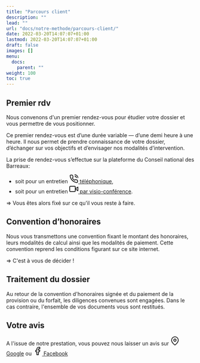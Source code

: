 ```yaml
---
title: "Parcours client"
description: ""
lead: ""
url: "docs/notre-methode/parcours-client/"
date: 2022-03-20T14:07:07+01:00
lastmod: 2022-03-20T14:07:07+01:00
draft: false
images: []
menu:
  docs:
    parent: ""
weight: 100
toc: true
---
```


## __Premier rdv__

Nous convenons d'un premier rendez-vous pour étudier votre dossier et vous permettre de vous positionner.

Ce premier rendez-vous est d’une durée variable — d’une demi heure à une heure. Il nous permet de prendre connaissance de votre dossier, d’échanger sur vos objectifs et d’envisager nos modalités d’intervention.

La prise de rendez-vous s’effectue sur la plateforme du Conseil national des Barreaux:

- soit pour un entretien [<svg xmlns="http://www.w3.org/2000/svg" width="24" height="24" viewBox="0 0 24 24" fill="none" stroke="currentColor" stroke-width="2" stroke-linecap="round" stroke-linejoin="round" class="feather feather-phone-call"><path d="M15.05 5A5 5 0 0 1 19 8.95M15.05 1A9 9 0 0 1 23 8.94m-1 7.98v3a2 2 0 0 1-2.18 2 19.79 19.79 0 0 1-8.63-3.07 19.5 19.5 0 0 1-6-6 19.79 19.79 0 0 1-3.07-8.67A2 2 0 0 1 4.11 2h3a2 2 0 0 1 2 1.72 12.84 12.84 0 0 0 .7 2.81 2 2 0 0 1-.45 2.11L8.09 9.91a16 16 0 0 0 6 6l1.27-1.27a2 2 0 0 1 2.11-.45 12.84 12.84 0 0 0 2.81.7A2 2 0 0 1 22 16.92z"></path></svg>  téléphonique](https://consultation.avocat.fr/consultation-telephonique/forms.php?targetid=40539),
- soit pour un entretien [<svg xmlns="http://www.w3.org/2000/svg" width="24" height="24" viewBox="0 0 24 24" fill="none" stroke="currentColor" stroke-width="2" stroke-linecap="round" stroke-linejoin="round" class="feather feather-video"><polygon points="23 7 16 12 23 17 23 7"></polygon><rect x="1" y="5" width="15" height="14" rx="2" ry="2"></rect></svg>  par visio-conférence](https://consultation.avocat.fr/consultation-video/forms.php?targetid=40539).

=> Vous êtes alors fixé sur ce qu'il vous reste à faire.

## __Convention d’honoraires__

Nous vous transmettons une convention fixant le montant des honoraires, leurs modalités de calcul ainsi que les modalités de paiement.
Cette convention reprend les conditions figurant sur ce site internet.

=> C'est à vous de décider !

## __Traitement du dossier__

Au retour de la convention d'honoraires signée et du paiement de la provision ou du forfait, les diligences convenues sont engagées.
Dans le cas contraire, l'ensemble de vos documents vous sont restitués.

## __Votre avis__

A l'issue de notre prestation, vous pouvez nous laisser un avis sur [<svg xmlns="http://www.w3.org/2000/svg" width="24" height="24" viewBox="0 0 24 24" fill="none" stroke="currentColor" stroke-width="2" stroke-linecap="round" stroke-linejoin="round" class="feather feather-map-pin"><path d="M21 10c0 7-9 13-9 13s-9-6-9-13a9 9 0 0 1 18 0z"></path><circle cx="12" cy="10" r="3"></circle></svg> Google](https://search.google.com/local/writereview?placeid=ChIJ_SKaBz9jjUcRngCiIN3RvbE) ou [<svg xmlns="http://www.w3.org/2000/svg" width="24" height="24" viewBox="0 0 24 24" fill="none" stroke="currentColor" stroke-width="2" stroke-linecap="round" stroke-linejoin="round" class="feather feather-facebook"><path d="M18 2h-3a5 5 0 0 0-5 5v3H7v4h3v8h4v-8h3l1-4h-4V7a1 1 0 0 1 1-1h3z"></path></svg> Facebook](https://www.facebook.com/Antonin-Cholet-Avocat-1507007512720805/
)

<!-- ## contact rdv

Lors de ce premier échange, nous étudions ensemble votre dossier.

Vous disposez d'une première analyse et pouvez vous positionner sur ce qu'il vous reste à faire.

​

Par la suite, nous vous faisons parvenir une proposition de convention d'honoraires détaillant les modalités financières de notre intervention :

il ne vous reste plus qu'à décider ! -->
